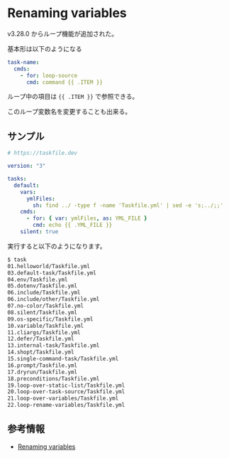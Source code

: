 # Renaming variables

v3.28.0 からループ機能が追加された。

基本形は以下のようになる

```yaml
task-name:
  cmds:
    - for: loop-source
      cmd: command {{ .ITEM }}
```

ループ中の項目は ```{{ .ITEM }}``` で参照できる。

このループ変数名を変更することも出来る。

## サンプル

```yaml
# https://taskfile.dev

version: "3"

tasks:
  default:
    vars:
      ymlFiles:
        sh: find ../ -type f -name 'Taskfile.yml' | sed -e 's;../;;'
    cmds:
      - for: { var: ymlFiles, as: YML_FILE }
        cmd: echo {{ .YML_FILE }}
    silent: true

```

実行すると以下のようになります。

```sh
$ task
01.helloworld/Taskfile.yml
03.default-task/Taskfile.yml
04.env/Taskfile.yml
05.dotenv/Taskfile.yml
06.include/Taskfile.yml
06.include/other/Taskfile.yml
07.no-color/Taskfile.yml
08.silent/Taskfile.yml
09.os-specific/Taskfile.yml
10.variable/Taskfile.yml
11.cliargs/Taskfile.yml
12.defer/Taskfile.yml
13.internal-task/Taskfile.yml
14.shopt/Taskfile.yml
15.single-command-task/Taskfile.yml
16.prompt/Taskfile.yml
17.dryrun/Taskfile.yml
18.preconditions/Taskfile.yml
19.loop-over-static-list/Taskfile.yml
20.loop-over-task-source/Taskfile.yml
21.loop-over-variables/Taskfile.yml
22.loop-rename-variables/Taskfile.yml
```

## 参考情報

- [Renaming variables](https://taskfile.dev/usage/#renaming-variables)
